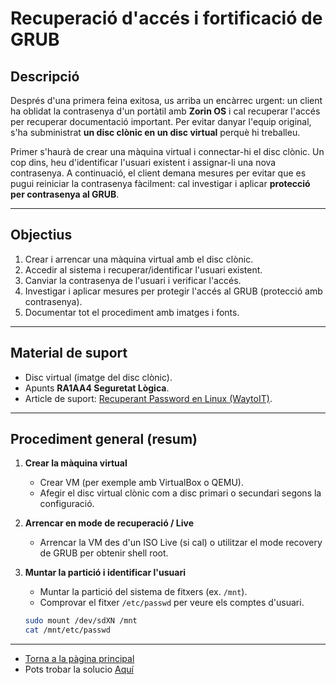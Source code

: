 # Recuperació d'accés i fortificació de GRUB

## Descripció
Després d'una primera feina exitosa, us arriba un encàrrec urgent: un client ha oblidat la contrasenya d'un portàtil amb **Zorin OS** i cal recuperar l'accés per recuperar documentació important. Per evitar danyar l'equip original, s'ha subministrat **un disc clònic en un disc virtual** perquè hi treballeu.

Primer s'haurà de crear una màquina virtual i connectar-hi el disc clònic. Un cop dins, heu d'identificar l'usuari existent i assignar-li una nova contrasenya. A continuació, el client demana mesures per evitar que es pugui reiniciar la contrasenya fàcilment: cal investigar i aplicar **protecció per contrasenya al GRUB**.

---

## Objectius
1. Crear i arrencar una màquina virtual amb el disc clònic.
2. Accedir al sistema i recuperar/identificar l'usuari existent.
3. Canviar la contrasenya de l'usuari i verificar l'accés.
4. Investigar i aplicar mesures per protegir l'accés al GRUB (protecció amb contrasenya).
5. Documentar tot el procediment amb imatges i fonts.

---

## Material de suport
- Disc virtual (imatge del disc clònic).
- Apunts **RA1AA4 Seguretat Lògica**.
- Article de suport: [Recuperant Password en Linux (WaytoIT)](https://waytoit.wordpress.com/2013/06/06/recuperando-password-en-ubuntu/).

---

## Procediment general (resum)
1. **Crear la màquina virtual**
   - Crear VM (per exemple amb VirtualBox o QEMU).
   - Afegir el disc virtual clònic com a disc primari o secundari segons la configuració.

2. **Arrencar en mode de recuperació / Live**
   - Arrencar la VM des d'un ISO Live (si cal) o utilitzar el mode recovery de GRUB per obtenir shell root.

3. **Muntar la partició i identificar l'usuari**
   - Muntar la partició del sistema de fitxers (ex. `/mnt`).
   - Comprovar el fitxer `/etc/passwd` per veure els comptes d'usuari.
   ```bash
   sudo mount /dev/sdXN /mnt
   cat /mnt/etc/passwd

---

- [Torna a la pàgina principal](/)
- Pots trobar la solucio [Aquí](/Tasca03/solució.md)

